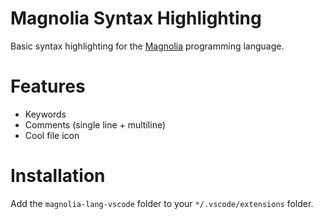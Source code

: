 # Magnolia Syntax Highlighting
Basic syntax highlighting for the [Magnolia](https://github.com/magnolia-lang/magnolia-lang) programming language.

# Features
- Keywords
- Comments (single line + multiline)
- Cool file icon
# Installation
Add the `magnolia-lang-vscode` folder to your `*/.vscode/extensions` folder.
